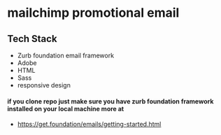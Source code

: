 # mailchimp promotional email

## Tech Stack

- Zurb foundation email framework
- Adobe
- HTML
- Sass
- responsive design


#### if you clone repo just make sure you have zurb foundation framework installed on your local machine more at

- https://get.foundation/emails/getting-started.html
